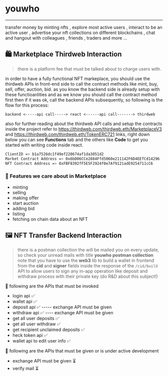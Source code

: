 # youwho
---------
transfer money by minting nfts , explore most active users , interact to be an active user , advertise your nft collections on different blockchains , chat and hangout with colleagues , friends , traders and more ...


## 🛍️ Marketplace Thirdweb Interaction 

> there is a platform fee that must be talked about to charge users with.

in order to have a fully functional NFT markeplace, you should use the thirdweb APIs in front-end side to call the contract methods like mint, buy, sell, offer, auction, bid.
as you know the backend side is already setup with these functioanlities and as we know you should call the contract method first then if it was ok, call the backend APIs subsequently, so following is the flow for this process:

```
backend <-----api call-----> react <------api call-------> thirdweb
```

also for further reading about the thirdweb API calls and setup the contracts inside the project refer to https://thirdweb.com/thirdweb.eth/MarketplaceV3 and https://thirdweb.com/thirdweb.eth/TokenERC721 links, right down below you can see **Functions** tab and the others like **Code** to get you started with writing code inside react.

```bash
ClientID => b1a7526dc1f49ef220674af1da3051d2
Market Contract Address => 0x6bD06CCe2884Ffd5060e211142F6D4EEfCd14296
NFT Contract Address => 0xFBF8392fF5E5F2924f0e7Af9121adE9254711cC6
```
### 🍟 Features we care about in Marketplace

- minting
- selling
- making offer
- start auction
- adding bid
- listing
- fetching on chain data about an NFT

## 🖼️ NFT Transfer Backend Interaction

> there is a postman collection the will be mailed you on every update, so check your unread mails with title **youwho postman collection**
> note that you have to use the **web3** lib to build a wallet in frontend from the **cid** and **signer** fields inside the response of the `/cid/build` API to allow users to sign any in-app operation like deposit and withdraw process with their private key (do R&D about this subject!)

📌 following are the APIs that must be invoked

- login api ✅
- wallet api ✅
- deposit api ✅ ----- exchange API must be given
- withdraw api ✅ ---- exchange API must be given
- get all user deposits ✅
- get all user withdraw ✅
- get recipient unclaimed deposits ✅
- heck token api ✅
- wallet api to edit user info ✅

🚧 following are the APIs that must be given or is under active development
- exchange API must be given ⏳
- verify mail ⏳
